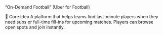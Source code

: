 “On-Demand Football” (Uber for Football)

📌 Core Idea A platform that helps teams find last-minute players when they need subs or full-time fill-ins for upcoming matches. Players can browse open spots and join instantly.
